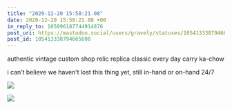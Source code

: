 ```yaml
---
title: "2020-12-20 15:58:21.08"
date: 2020-12-20 15:58:21.08 +00
in_reply_to: 105096187744914876
post_uri: https://mastodon.social/users/gravely/statuses/105413338794665600
post_id: 105413338794665600
---
```

authentic vintage custom shop relic replica classic every day carry ka-chow

i can’t believe we haven’t lost this thing yet, still in-hand or on-hand 24/7


![](/images/105413338658432322.jpg)

![](/images/105413338757682522.jpg)

